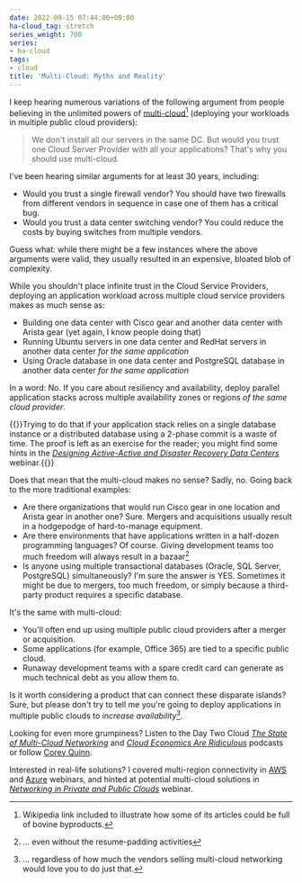```yaml
---
date: 2022-09-15 07:44:00+00:00
ha-cloud_tag: stretch
series_weight: 700
series:
- ha-cloud
tags:
- cloud
title: 'Multi-Cloud: Myths and Reality'
---
```

I keep hearing numerous variations of the following argument from people believing in the unlimited powers of [multi-cloud](https://en.wikipedia.org/wiki/Multicloud)[^WBS] (deploying your workloads in multiple public cloud providers):

> We don't install all our servers in the same DC. But would you trust one Cloud Server Provider with all your applications? That's why you should use multi-cloud.

I've been hearing similar arguments for at least 30 years, including:
<!--more-->
[^WBS]: Wikipedia link included to illustrate how some of its articles could be full of bovine byproducts.

* Would you trust a single firewall vendor? You should have two firewalls from different vendors in sequence in case one of them has a critical bug.
* Would you trust a data center switching vendor? You could reduce the costs by buying switches from multiple vendors.

Guess what: while there might be a few instances where the above arguments were valid, they usually resulted in an expensive, bloated blob of complexity.

While you shouldn't place infinite trust in the Cloud Service Providers, deploying an application workload across multiple cloud service providers makes as much sense as:

* Building one data center with Cisco gear and another data center with Arista gear (yet again, I know people doing that)
* Running Ubuntu servers in one data center and RedHat servers in another data center *for the same application*
* Using Oracle database in one data center and PostgreSQL database in another data center *for the same application*

In a word: No. If you care about resiliency and availability, deploy parallel application stacks across multiple availability zones or regions *of the same cloud provider*.

{{<note info>}}Trying to do that if your application stack relies on a single database instance or a distributed database using a 2-phase commit is a waste of time. The proof is left as an exercise for the reader; you might find some hints in the _[Designing Active-Active and Disaster Recovery Data Centers](https://www.ipspace.net/Designing_Active-Active_and_Disaster_Recovery_Data_Centers)_ webinar.{{</note>}}

Does that mean that the multi-cloud makes no sense? Sadly, no. Going back to the more traditional examples:

* Are there organizations that would run Cisco gear in one location and Arista gear in another one? Sure. Mergers and acquisitions usually result in a hodgepodge of hard-to-manage equipment.
* Are there environments that have applications written in a half-dozen programming languages? Of course. Giving development teams too much freedom will always result in a bazaar[^RPE]
* Is anyone using multiple transactional databases (Oracle, SQL Server, PostgreSQL) simultaneously? I'm sure the answer is YES. Sometimes it might be due to mergers, too much freedom, or simply because a third-party product requires a specific database.

It's the same with multi-cloud:

* You'll often end up using multiple public cloud providers after a merger or acquisition.
* Some applications (for example, Office 365) are tied to a specific public cloud.
* Runaway development teams with a spare credit card can generate as much technical debt as you allow them to.

Is it worth considering a product that can connect these disparate islands? Sure, but please don't try to tell me you're going to deploy applications in multiple public clouds to _increase availability_[^MCV].

Looking for even more grumpiness? Listen to the Day Two Cloud *[The State of Multi-Cloud Networking](https://packetpushers.net/podcast/day-two-cloud-070-the-state-of-multi-cloud-networking)* and *[Cloud Economics Are Ridiculous](https://daytwocloud.io/podcast/day-two-cloud-078-cloud-economics-are-ridiculous/)* podcasts or follow [Corey Quinn](https://twitter.com/QuinnyPig).

Interested in real-life solutions? I covered multi-region connectivity in [AWS](https://www.ipspace.net/Amazon_Web_Services_Networking) and [Azure](https://www.ipspace.net/Microsoft_Azure_Networking) webinars, and hinted at potential multi-cloud solutions in _[Networking in Private and Public Clouds](https://www.ipspace.net/Networking_in_Private_and_Public_Clouds)_ webinar.

[^RPE]: ... even without the resume-padding activities

[^MCV]: ... regardless of how much the vendors selling multi-cloud networking would love you to do just that.
